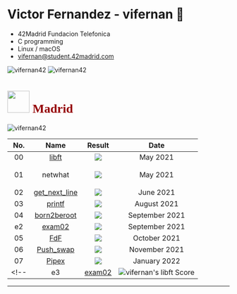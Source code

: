 ### <h1>Victor Fernandez - vifernan 🤖 </h1>

<!-- ![42 Profile Card](https://1337-readme.vercel.app/api/profile?cursus=42&dark=true&login=vifernan) -->

<!--
**vifernan42/vifernan42** is a ✨ _special_ ✨ repository because its `README.md` (this file) appears on your GitHub profile.

Here are some ideas to get you started:

- 🔭 I’m currently working on ...
- 🌱 I’m currently learning ...
- 👯 I’m looking to collaborate on ...
- 🤔 I’m looking for help with ...
- 💬 Ask me about ...
- 📫 How to reach me: ...
- 😄 Pronouns: ...
- ⚡ Fun fact: ...
# <h1 style="color:#950104; font-family: poppins;"> <img src="https://raw.githubusercontent.com/kube/vscode-42header/master/42.png" width=50> Madrid Telefónica Student </h1>
-->

- 42Madrid Fundacion Telefonica
- C programming
- Linux / macOS
- <a href="mailto:vifernan@student.42madrid.com?subject=[GitHub]%20-">vifernan@student.42madrid.com</a>

<img src="https://github-readme-stats.vercel.app/api?username=vifernan42&show_icons=true&theme=radical" alt="vifernan42" />
<img src="https://github-readme-stats.vercel.app/api/top-langs/?username=vifernan42&theme=radical" alt="vifernan42" />

<!--[![Top Langs](https://github-readme-stats.vercel.app/api/top-langs/?username=vifernan42&theme=radical)](https://github.com/anuraghazra/github-readme-stats) -->

### <h1 style="color:#950104; font-family: poppins;"> <img src="https://raw.githubusercontent.com/kube/vscode-42header/master/42.png" width=50> Madrid</h1>

<img src="https://badge42.vercel.app/api/v2/cl4lm7u89001109jv4i7sppsl/stats?cursusId=21&coalitionId=64" alt="vifernan42" />

|  No.  |			Name				| Result | Date |
|:-----:|:---------------:|:------:|:----:|
|  00  | <a href="https://github.com/vifernan42/libft">libft</a>|<img src="https://badge42.vercel.app/api/v2/cl4lm7u89001109jv4i7sppsl/project/2148441" /> | May 2021 |
|  01  |netwhat| <p><img src="https://badge42.vercel.app/api/v2/cl4lm7u89001109jv4i7sppsl/project/2163849"/></p> | May 2021 |
|  02  | <a href="https://github.com/vifernan42/get_next_line">get_next_line</a> | <img src="https://badge42.vercel.app/api/v2/cl4lm7u89001109jv4i7sppsl/project/2165221" /> | June 2021 |
|  03  | <a href="https://github.com/vifernan42/ft_printf">printf</a> | <img src="https://badge42.vercel.app/api/v2/cl4lm7u89001109jv4i7sppsl/project/2170754"/> | August 2021 |
|  04  | <a href="https://github.com/vifernan42/Born2BeRoot">born2beroot</a> | <img src="https://badge42.vercel.app/api/v2/cl4lm7u89001109jv4i7sppsl/project/2189210" /> | September 2021 |
|  e2  | <a href="https://github.com/vifernan42/exam02">exam02</a> | <img src="https://badge42.vercel.app/api/v2/cl4lm7u89001109jv4i7sppsl/project/2360319" /> | September 2021 |
|  05  | <a href="https://github.com/vifernan42/FdF">FdF</a> | <img src="https://badge42.vercel.app/api/v2/cl4lm7u89001109jv4i7sppsl/project/2328743" /> |October 2021 |
|  06  | <a href="https://github.com/vifernan42/push_swap">Push_swap</a> | <img src="https://badge42.vercel.app/api/v2/cl4lm7u89001109jv4i7sppsl/project/2396827" /> |November 2021 |
|  07  | <a href="https://github.com/vifernan42/pipex">Pipex</a> | <img src="https://badge42.vercel.app/api/v2/cl4lm7u89001109jv4i7sppsl/project/2368031" /> |January 2022 |
<!--|  e3  |[exam02](https://github.com/vifernan42/exam03)    		          | ![vifernan's libft Score](https://badge42.herokuapp.com/api/project/vifernan/Exam%20Rank%2003) | February 2022 |-->


---


